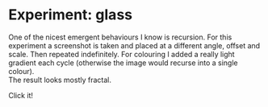 <!--
  date: 2014-06-22
  modified: 2015-10-25
  slug: experiment-glass
  type: post
  tags: cool shit, experiment, recursion
  related: experiment-bezier experiment-blob experiment-boids experiment-clouds experiment-ff experiment-fire experiment-flowfield experiment-glass experiment-grid experiment-heart experiment-marbles experiment-plasma experiment-radialdifference experiment-snow experiment-spiralmap experiment-starzoom experiment-touches experiment-vertical experiment-voronoi
-->

# Experiment: glass

One of the nicest emergent behaviours I know is recursion. For this experiment a screenshot is taken and placed at a different angle, offset and scale. Then repeated indefinitely. For colouring I added a really light gradient each cycle (otherwise the image would recurse into a single colour).<br />
The result looks mostly fractal.

Click it!

<pre><code data-language="javascript" data-src="/static/experiment/glass.js"></code></pre>
